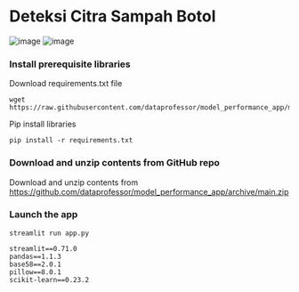 # Deteksi Citra Sampah Botol
![image](https://user-images.githubusercontent.com/107112321/224566077-c10cdd8c-b5f0-4e4f-b010-31188ae5b1e1.png)
![image](https://user-images.githubusercontent.com/107112321/224566090-ebeb0ea2-ced1-4cc1-bef6-5e700876039b.png)


### Install prerequisite libraries

Download requirements.txt file

```
wget https://raw.githubusercontent.com/dataprofessor/model_performance_app/main/requirements.txt

```

Pip install libraries
```
pip install -r requirements.txt
```
###  Download and unzip contents from GitHub repo

Download and unzip contents from https://github.com/dataprofessor/model_performance_app/archive/main.zip

###  Launch the app

```
streamlit run app.py
```

```
streamlit==0.71.0
pandas==1.1.3
base58==2.0.1
pillow==8.0.1
scikit-learn==0.23.2
````
